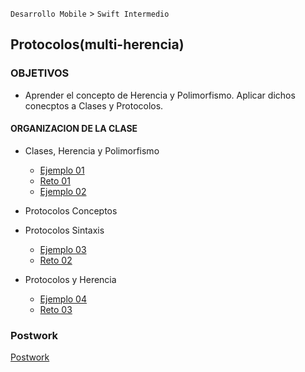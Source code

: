 
`Desarrollo Mobile` > `Swift Intermedio` 

## Protocolos(multi-herencia)

### OBJETIVOS 

- Aprender el concepto de Herencia y Polimorfismo. Aplicar dichos conecptos a Clases y Protocolos.

#### ORGANIZACION DE LA CLASE 

- Clases, Herencia y Polimorfismo

	- [Ejemplo 01](Ejemplo-01)
	- [Reto 01](Reto-01)
	- [Ejemplo 02](Ejemplo-02)

- Protocolos Conceptos

- Protocolos Sintaxis

	- [Ejemplo 03](Ejemplo-03)
	- [Reto 02](Reto-02)

- Protocolos y Herencia

	- [Ejemplo 04](Ejemplo-04)
	- [Reto 03](Reto-03)

### Postwork

[Postwork](Postwork)
